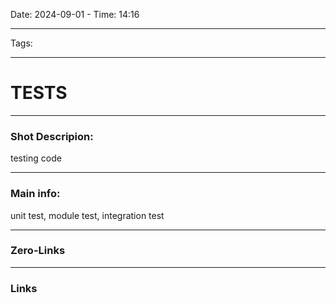 Date: 2024-09-01 - Time: 14:16
___
Tags:
___
# TESTS
___ 
### Shot Descripion:
testing code
___
### Main info:
unit test, module test, integration test
___
### Zero-Links

___
### Links
